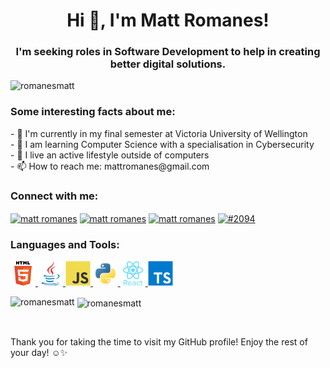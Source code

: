 <h1 align="center">Hi 👋, I'm Matt Romanes!</h1>
<h3 align="center"> I'm seeking roles in Software Development to help in creating better digital solutions. </h3>

<p align="left"> <img src="https://komarev.com/ghpvc/?username=romanesmatt&label=Profile%20views&color=0e75b6&style=flat" alt="romanesmatt" /> </p>

<h3 align="left"> Some interesting facts about me: </h3>
- 🏫 I'm currently in my final semester at Victoria University of Wellington <br>
- 🌱 I am learning Computer Science with a specialisation in Cybersecurity <br>
- 🏸 I live an active lifestyle outside of computers <br>
- 📫 How to reach me: mattromanes@gmail.com

<h3 align="left">Connect with me:</h3>
<p align="left">
<a href="https://www.linkedin.com/in/matt-romanes-860606153/" target="blank"><img align="center" src="https://raw.githubusercontent.com/rahuldkjain/github-profile-readme-generator/master/src/images/icons/Social/linked-in-alt.svg" alt="matt romanes" height="30" width="40" /></a>
<a href="https://stackoverflow.com/users/15851202/matt-romanes" target="blank"><img align="center" src="https://raw.githubusercontent.com/rahuldkjain/github-profile-readme-generator/master/src/images/icons/Social/stack-overflow.svg" alt="matt romanes" height="30" width="40" /></a>
<a href="https://www.facebook.com/mattiromanes" target="blank"><img align="center" src="https://raw.githubusercontent.com/rahuldkjain/github-profile-readme-generator/master/src/images/icons/Social/facebook.svg" alt="matt romanes" height="30" width="40" /></a>
<a href="https://discord.gg/#2094" target="blank"><img align="center" src="https://raw.githubusercontent.com/rahuldkjain/github-profile-readme-generator/master/src/images/icons/Social/discord.svg" alt="#2094" height="30" width="40" /></a>
</p>

<h3 align="left">Languages and Tools:</h3>
<p align="left"> <a href="https://www.w3.org/html/" target="_blank" rel="noreferrer"> <img src="https://raw.githubusercontent.com/devicons/devicon/master/icons/html5/html5-original-wordmark.svg" alt="html5" width="40" height="40"/> </a> <a href="https://www.java.com" target="_blank" rel="noreferrer"> <img src="https://raw.githubusercontent.com/devicons/devicon/master/icons/java/java-original.svg" alt="java" width="40" height="40"/> </a> <a href="https://developer.mozilla.org/en-US/docs/Web/JavaScript" target="_blank" rel="noreferrer"> <img src="https://raw.githubusercontent.com/devicons/devicon/master/icons/javascript/javascript-original.svg" alt="javascript" width="40" height="40"/> </a> <a href="https://www.python.org" target="_blank" rel="noreferrer"> <img src="https://raw.githubusercontent.com/devicons/devicon/master/icons/python/python-original.svg" alt="python" width="40" height="40"/> </a> <a href="https://reactjs.org/" target="_blank" rel="noreferrer"> <img src="https://raw.githubusercontent.com/devicons/devicon/master/icons/react/react-original-wordmark.svg" alt="react" width="40" height="40"/> </a> <a href="https://www.typescriptlang.org/" target="_blank" rel="noreferrer"> <img src="https://raw.githubusercontent.com/devicons/devicon/master/icons/typescript/typescript-original.svg" alt="typescript" width="40" height="40"/> </a> </p>

<p><img align="left" src="https://github-readme-stats.vercel.app/api/top-langs?username=romanesmatt&show_icons=true&locale=en&layout=compact" alt="romanesmatt" /></p>

<p>&nbsp;<img align="center" src="https://github-readme-stats.vercel.app/api?username=romanesmatt&show_icons=true&locale=en" alt="romanesmatt" /></p>
<br>
<p>Thank you for taking the time to visit my GitHub profile! Enjoy the rest of your day! ☺️✨</p>
